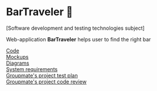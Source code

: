 # BarTraveler 🍺

[Software development and testing technologies subject]

Web-application **BarTraveler** helps user to find the right bar 

[Code](https://github.com/NikitaMirosha/BarTraveler/blob/master/Documents/Code/BarTravelerApp.py)  
[Mockups](https://github.com/NikitaMirosha/BarTraveler/blob/master/Documents/Mockups/myMockup.jpg)  
[Diagrams](https://github.com/NikitaMirosha/BarTraveler/blob/master/Documents/Diagrams/diaList.md)   
[System requirements](https://github.com/NikitaMirosha/BarTraveler/blob/master/Documents/Requirements/SRS.md)  
[Groupmate's project test plan](https://github.com/NikitaMirosha/tritpo/blob/master/test-plan/test-plan.md)  
[Groupmate's project code review](https://github.com/Daetwen/tritpo/issues/2)  
